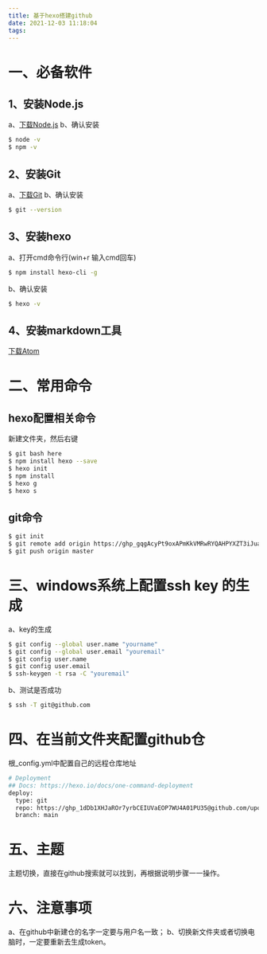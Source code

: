 ```yaml
---
title: 基于hexo搭建github
date: 2021-12-03 11:18:04
tags:
---
```

# 一、必备软件

## 1、安装Node.js
a、[下载Node.js](https://nodejs.org/dist)
b、确认安装
``` bash
$ node -v
$ npm -v
```
## 2、安装Git
a、[下载Git](https://github.com/git-for-windows/git/releases/)
b、确认安装
``` bash
$ git --version
```

## 3、安装hexo
a、打开cmd命令行(win+r 输入cmd回车)
``` bash
$ npm install hexo-cli -g
```
b、确认安装
``` bash
$ hexo -v
```
## 4、安装markdown工具
[下载Atom](https://atom.io/)

# 二、常用命令
## hexo配置相关命令
新建文件夹，然后右键
``` bash
$ git bash here
$ npm install hexo --save
$ hexo init
$ npm install
$ hexo g
$ hexo s
```
## git命令
``` bash
$ git init
$ git remote add origin https://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@github.com/upon88/upon88.github.io.git
$ git push origin master
```

# 三、windows系统上配置ssh key 的生成
a、key的生成
``` bash
$ git config --global user.name "yourname"
$ git config --global user.email "youremail"
$ git config user.name
$ git config user.email
$ ssh-keygen -t rsa -C "youremail"
```
b、测试是否成功
``` bash
$ ssh -T git@github.com
```

# 四、在当前文件夹配置github仓
根_config.yml中配置自己的远程仓库地址
``` bash
# Deployment
## Docs: https://hexo.io/docs/one-command-deployment
deploy:
  type: git
  repo: https://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@github.com/upon88/upon88.github.io.git  ##这里是需要配置为自己的token、用户名及仓名。
  branch: main
```
# 五、主题
主题切换，直接在github搜索就可以找到，再根据说明步骤一一操作。

# 六、注意事项
a、在github中新建仓的名字一定要与用户名一致；
b、切换新文件夹或者切换电脑时，一定要重新去生成token。
